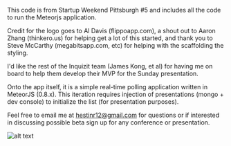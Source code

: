 
This code is from Startup Weekend Pittsburgh #5 and includes all the code to run the Meteorjs application. 

Credit for the logo goes to Al Davis (flippoapp.com), a shout out to Aaron Zhang (thinkero.us) for helping get a lot of this started, and thank you to Steve McCarthy (megabitsapp.com, etc) for helping with the scaffolding the styling.

I'd like the rest of the Inquizit team (James Kong, et al) for having me on board to help them develop their MVP for the Sunday presentation.



Onto the app itself, it is a simple real-time polling application written in MeteorJS (0.8.x). This iteration requires injection of presentations (mongo + dev console) to initialize the list (for presentation purposes).

Feel free to email me at hestinr12@gmail.com for questions or if interested in discussing possible beta sign up for any conference or presentation.



![alt text](http://i.imgur.com/KZcY9Zf.png "inquizit")
